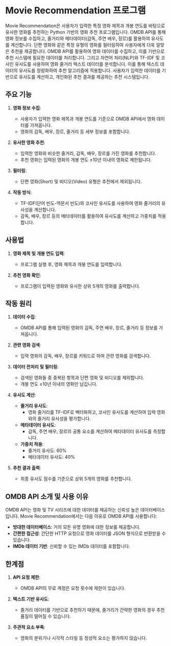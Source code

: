 # Movie Recommendation 프로그램

Movie Recommendation은 사용자가 입력한 특정 영화 제목과 개봉 연도를 바탕으로 유사한 영화를 추천하는 Python 기반의 영화 추천 프로그램입니다. OMDB API를 통해 영화 정보를 수집하고, 줄거리와 메타데이터(감독, 주연 배우, 장르)를 활용하여 유사도를 계산합니다. 단편 영화와 같은 특정 유형의 영화를 필터링하여 사용자에게 더욱 알맞은 추천을 제공합니다. 
OMDB API를 활용하여 영화 데이터를 수집하고, 이를 기반으로 추천 시스템에 필요한 데이터를 처리합니다. 그리고 자연어 처리(NLP)와 TF-IDF 및 코사인 유사도를 사용하여 영화 줄거리 텍스트 데이터를 분석합니다. 이를 통해 텍스트 데이터의 유사도를 정량화하여 추천 알고리즘에 적용합니다. 사용자가 입력한 데이터를 기반으로 유사도를 계산하고, 개인화된 추천 결과를 제공하는 추천 시스템입니다.

## 주요 기능

1. **영화 정보 수집**:
   - 사용자가 입력한 영화 제목과 개봉 연도를 기준으로 OMDB API에서 영화 데이터를 가져옵니다.
   - 영화의 감독, 배우, 장르, 줄거리 등 세부 정보를 포함합니다.

2. **유사한 영화 추천**:
   - 입력한 영화와 비슷한 줄거리, 감독, 배우, 장르를 가진 영화를 추천합니다.
   - 추천 영화는 입력된 영화의 개봉 연도 ±10년 이내의 영화로 제한됩니다.

3. **필터링**:
   - 단편 영화(Short) 및 비디오(Video) 유형은 추천에서 제외됩니다.

4. **작동 방식**:
   - TF-IDF(단어 빈도-역문서 빈도)와 코사인 유사도를 사용하여 영화 줄거리의 유사성을 계산합니다.
   - 감독, 배우, 장르 등의 메타데이터를 활용하여 유사도를 계산하고 가중치를 적용합니다.

## 사용법

1. **영화 제목 및 개봉 연도 입력**:
   - 프로그램 실행 후, 영화 제목과 개봉 연도를 입력합니다.

2. **추천 영화 확인**:
   - 프로그램이 입력된 영화와 유사한 상위 5개의 영화를 출력합니다.

## 작동 원리

1. **데이터 수집**:
   - OMDB API를 통해 입력된 영화의 감독, 주연 배우, 장르, 줄거리 등 정보를 가져옵니다.

2. **관련 영화 검색**:
   - 입력 영화의 감독, 배우, 장르를 키워드로 하여 관련 영화를 검색합니다.

3. **데이터 전처리 및 필터링**:
   - 검색된 영화들 중 중복된 항목과 단편 영화 및 비디오를 제외합니다.
   - 개봉 연도 ±10년 이내의 영화만 남깁니다.

4. **유사도 계산**:
   - **줄거리 유사도**:
     - 영화 줄거리를 TF-IDF로 벡터화하고, 코사인 유사도를 계산하여 입력 영화와의 줄거리 유사성을 평가합니다.
   - **메타데이터 유사도**:
     - 감독, 주연 배우, 장르의 공통 요소를 계산하여 메타데이터 유사도를 측정합니다.
   - **가중치 적용**:
     - 줄거리 유사도: 60%
     - 메타데이터 유사도: 40%

5. **추천 결과 출력**:
   - 최종 유사도 점수를 기준으로 상위 5개의 영화를 추천합니다.

## OMDB API 소개 및 사용 이유

OMDB API는 영화 및 TV 시리즈에 대한 데이터를 제공하는 신뢰성 높은 데이터베이스입니다. Movie Recommendation에서는 다음 이유로 OMDB API를 사용합니다:

- **방대한 데이터베이스**: 거의 모든 유명 영화에 대한 정보를 제공합니다.
- **간편한 접근성**: 간단한 HTTP 요청으로 영화 데이터를 JSON 형식으로 반환받을 수 있습니다.
- **IMDb 데이터 기반**: 신뢰할 수 있는 IMDb 데이터를 포함합니다.

## 한계점

1. **API 요청 제한**:
   - OMDB API의 무료 계정은 요청 횟수에 제한이 있습니다.

2. **텍스트 기반 유사도**:
   - 줄거리 데이터를 기반으로 추천하기 때문에, 줄거리가 간략한 영화의 경우 추천 품질이 떨어질 수 있습니다.

3. **주관적 요소 부족**:
   - 영화의 분위기나 시각적 스타일 등 정성적 요소는 평가하지 않습니다.
